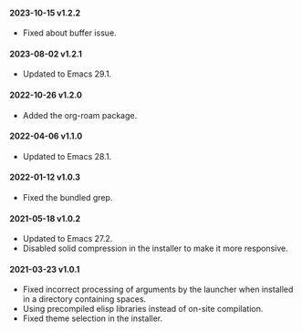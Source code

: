 #### 2023-10-15 v1.2.2

* Fixed about buffer issue.

#### 2023-08-02 v1.2.1

* Updated to Emacs 29.1.

#### 2022-10-26 v1.2.0

* Added the org-roam package.

#### 2022-04-06 v1.1.0

* Updated to Emacs 28.1.

#### 2022-01-12 v1.0.3

* Fixed the bundled grep.

#### 2021-05-18 v1.0.2

* Updated to Emacs 27.2.
* Disabled solid compression in the installer to make it more responsive.

#### 2021-03-23 v1.0.1

* Fixed incorrect processing of arguments by the launcher when installed in a directory containing spaces.
* Using precompiled elisp libraries instead of on-site compilation.
* Fixed theme selection in the installer.
